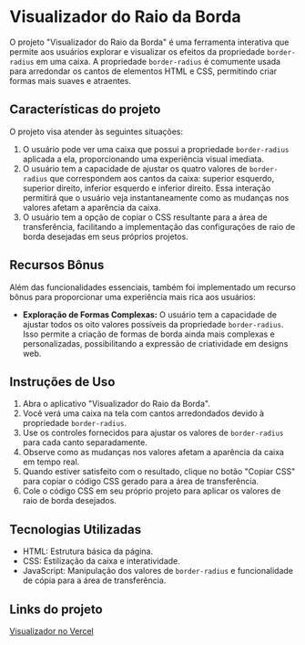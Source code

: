 # Visualizador do Raio da Borda

O projeto "Visualizador do Raio da Borda" é uma ferramenta interativa que permite aos usuários explorar e visualizar os efeitos da propriedade `border-radius` em uma caixa. A propriedade `border-radius` é comumente usada para arredondar os cantos de elementos HTML e CSS, permitindo criar formas mais suaves e atraentes.

## Características do projeto

O projeto visa atender às seguintes situações:

1. O usuário pode ver uma caixa que possui a propriedade `border-radius` aplicada a ela, proporcionando uma experiência visual imediata.
2. O usuário tem a capacidade de ajustar os quatro valores de `border-radius` que correspondem aos cantos da caixa: superior esquerdo, superior direito, inferior esquerdo e inferior direito. Essa interação permitirá que o usuário veja instantaneamente como as mudanças nos valores afetam a aparência da caixa.
3. O usuário tem a opção de copiar o CSS resultante para a área de transferência, facilitando a implementação das configurações de raio de borda desejadas em seus próprios projetos.

## Recursos Bônus

Além das funcionalidades essenciais, também foi implementado um recurso bônus para proporcionar uma experiência mais rica aos usuários:

- **Exploração de Formas Complexas:** O usuário tem a capacidade de ajustar todos os oito valores possíveis da propriedade `border-radius`. Isso permite a criação de formas de borda ainda mais complexas e personalizadas, possibilitando a expressão de criatividade em designs web.

## Instruções de Uso

1. Abra o aplicativo "Visualizador do Raio da Borda".
2. Você verá uma caixa na tela com cantos arredondados devido à propriedade `border-radius`.
3. Use os controles fornecidos para ajustar os valores de `border-radius` para cada canto separadamente.
4. Observe como as mudanças nos valores afetam a aparência da caixa em tempo real.
5. Quando estiver satisfeito com o resultado, clique no botão "Copiar CSS" para copiar o código CSS gerado para a área de transferência.
6. Cole o código CSS em seu próprio projeto para aplicar os valores de raio de borda desejados.

## Tecnologias Utilizadas

- HTML: Estrutura básica da página.
- CSS: Estilização da caixa e interatividade.
- JavaScript: Manipulação dos valores de `border-radius` e funcionalidade de cópia para a área de transferência.

## Links do projeto

[Visualizador no Vercel](https://visualizador-raio-borda.vercel.app/)
